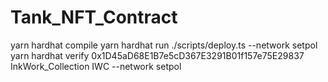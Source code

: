# Tank_NFT_Contract

yarn hardhat compile
yarn hardhat run ./scripts/deploy.ts --network setpol
yarn hardhat verify 0x1D45aD68E1B7e5cD367E3291B01f157e75E29837 InkWork_Collection IWC --network setpol